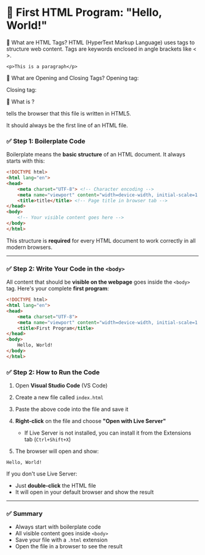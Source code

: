 # 🧪 First HTML Program: "Hello, World!"

🔹 What are HTML Tags?
HTML (HyperText Markup Language) uses tags to structure web content. Tags are keywords enclosed in angle brackets like < >.
```example
<p>This is a paragraph</p>
```

🔹 What are Opening and Closing Tags?
Opening tag: <tagname>

Closing tag: </tagname>

🔹 What is <!DOCTYPE html>?
<!DOCTYPE html> tells the browser that this file is written in HTML5.
It should always be the first line of an HTML file.





### ✅ Step 1: Boilerplate Code

Boilerplate means the **basic structure** of an HTML document. It always starts with this:

```html
<!DOCTYPE html>
<html lang="en">
<head>
    <meta charset="UTF-8"> <!-- Character encoding -->
    <meta name="viewport" content="width=device-width, initial-scale=1.0"> <!-- Responsive scaling -->
    <title>title</title> <!-- Page title in browser tab -->
</head>
<body>
    <!-- Your visible content goes here -->
</body>
</html>
```

This structure is **required** for every HTML document to work correctly in all modern browsers.

---

### ✅ Step 2: Write Your Code in the `<body>`

All content that should be **visible on the webpage** goes inside the `<body>` tag. Here's your complete **first program**:

```html
<!DOCTYPE html>
<html lang="en">
<head>
    <meta charset="UTF-8">
    <meta name="viewport" content="width=device-width, initial-scale=1.0">
    <title>First Program</title>
</head>
<body>
    Hello, World!
</body>
</html>
```


### ✅ Step 2: How to Run the Code

1. Open **Visual Studio Code** (VS Code)
2. Create a new file called `index.html`
3. Paste the above code into the file and save it
4. **Right-click** on the file and choose **"Open with Live Server"**

   * If Live Server is not installed, you can install it from the Extensions tab (`Ctrl+Shift+X`)
5. The browser will open and show:

```
Hello, World!
```

If you don't use Live Server:

* Just **double-click** the HTML file
* It will open in your default browser and show the result

---

### ✅ Summary

* Always start with boilerplate code
* All visible content goes inside `<body>`
* Save your file with a `.html` extension
* Open the file in a browser to see the result


